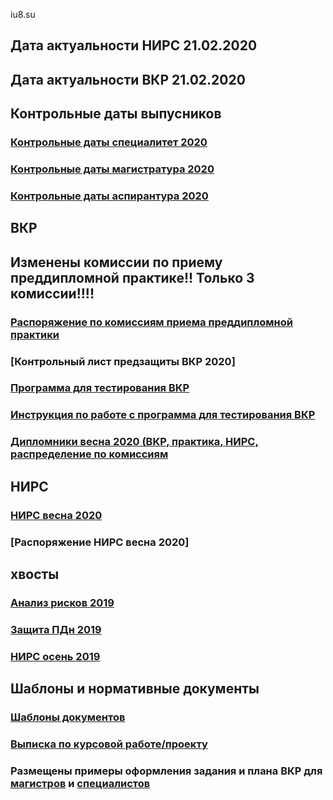 iu8.su

## Дата актуальности НИРС 21.02.2020
## Дата актуальности ВКР 21.02.2020

## Контрольные даты выпусников
### [Контрольные даты специалитет 2020](https://github.com/iu8bmstu/iu8bmstu.github.io/raw/master/%D0%9B%D0%B8%D1%81%D1%82%20%D0%BE%D0%B7%D0%BD%D0%B0%D0%BA%D0%BE%D0%BC%D0%BB%D0%B5%D0%BD%D0%B8%D1%8F%20%D1%81%D1%82%D1%83%D0%B4%D0%B5%D0%BD%D1%82%D0%B0%202020.pdf)
### [Контрольные даты магистратура 2020](https://github.com/iu8bmstu/iu8bmstu.github.io/raw/master/%D0%9B%D0%B8%D1%81%D1%82%20%D0%BE%D0%B7%D0%BD%D0%B0%D0%BA%D0%BE%D0%BC%D0%BB%D0%B5%D0%BD%D0%B8%D1%8F%20%D0%BC%D0%B0%D0%B3%D0%B8%D1%81%D1%82%D1%80%D0%B0%202020.pdf)
### [Контрольные даты аспирантура 2020](https://github.com/iu8bmstu/iu8bmstu.github.io/raw/master/%D0%9B%D0%B8%D1%81%D1%82%20%D0%BE%D0%B7%D0%BD%D0%B0%D0%BA%D0%BE%D0%BC%D0%BB%D0%B5%D0%BD%D0%B8%D1%8F%20%D0%B0%D1%81%D0%BF%D0%B8%D1%80%D0%B0%D0%BD%D1%82%D0%B0%202020.pdf)

## ВКР
## Изменены комиссии по приему преддипломной практике!! Только 3 комиссии!!!! 
### [Распоряжение по комиссиям приема преддипломной практики](https://github.com/iu8bmstu/iu8bmstu.github.io/raw/master/%D0%A0%D0%B0%D1%81%D0%BF%D0%BE%D1%80%D1%8F%D0%B6%D0%B5%D0%BD%D0%B8%D0%B5_%D0%9D%D0%98%D0%A0%D0%A1_2020_11.pdf)
### [Контрольный лист предзащиты ВКР 2020]
### [Программа для тестирования ВКР](https://github.com/iu8bmstu/iu8bmstu.github.io/raw/master/TestVkr.exe)
### [Инструкция по работе с программа для тестирования ВКР](https://github.com/iu8bmstu/iu8bmstu.github.io/blob/master/%D0%98%D0%BD%D1%81%D1%82%D1%80%D1%83%D0%BA%D1%86%D0%B8%D1%8F%20%D0%BF%D0%BE%20%D1%80%D0%B0%D0%B1%D0%BE%D1%82%D0%B5%20%D1%81%20%D0%B1%D0%B0%D0%BD%D0%BA%D0%BE%D0%BC%20%D0%92%D0%9A%D0%A0.exe)
### [Дипломники весна 2020 (ВКР, практика, НИРС, распределение по комиссиям](https://github.com/iu8bmstu/iu8bmstu.github.io/raw/master/%D0%92%D0%9A%D0%A0_2020.pdf)

## НИРС
### [НИРС весна 2020](https://github.com/iu8bmstu/iu8bmstu.github.io/raw/master/%D0%9D%D0%98%D0%A0%D0%A1_2020_%D0%B2%D0%B5%D1%81%D0%BD%D0%B0.pdf)
### [Распоряжение НИРС весна 2020]


## хвосты
### [Анализ рисков 2019](https://github.com/iu8bmstu/iu8bmstu.github.io/raw/master/%D0%90%D0%BD%D0%B0%D0%BB%D0%B8%D0%B7_%D1%80%D0%B8%D1%81%D0%BA%D0%BE%D0%B2_2019.pdf)
### [Защита ПДн 2019](https://github.com/iu8bmstu/iu8bmstu.github.io/raw/master/%D0%97%D0%B0%D1%89%D0%B8%D1%82%D0%B0_%D0%9F%D0%94%D0%BD_2019.pdf)
### [НИРС осень 2019](https://github.com/iu8bmstu/iu8bmstu.github.io/raw/master/%D0%9D%D0%98%D0%A0%D0%A1_2019_%D0%BE%D1%81%D0%B5%D0%BD%D1%8C.pdf)
## Шаблоны и нормативные документы
### [Шаблоны документов](https://iu8bmstu.github.io/stencil)
### [Выписка по курсовой работе/проекту](https://github.com/iu8bmstu/iu8bmstu.github.io/raw/master/%D0%92%D1%8B%D0%BF%D0%B8%D1%81%D0%BA%D0%B0_%D0%BF%D0%BE%20%D0%9A%D0%A0_%D0%9A%D0%9F_2018.pdf)

### Размещены примеры оформления задания и плана ВКР для [магистров](https://github.com/iu8bmstu/iu8bmstu.github.io/raw/master/%D0%9F%D1%80%D0%B8%D0%BC%D0%B5%D1%80%20-%20%D0%BC%D0%B0%D0%B3%D0%B8%D1%81%D1%82%D1%80%D1%8B-2018.pdf) и [специалистов](https://github.com/iu8bmstu/iu8bmstu.github.io/raw/master/%D0%9F%D1%80%D0%B8%D0%BC%D0%B5%D1%80%20-%20%D1%81%D0%BF%D0%B5%D1%86%D0%B8%D0%B0%D0%BB%D0%B8%D1%82%D0%B5%D1%82-2018.pdf)